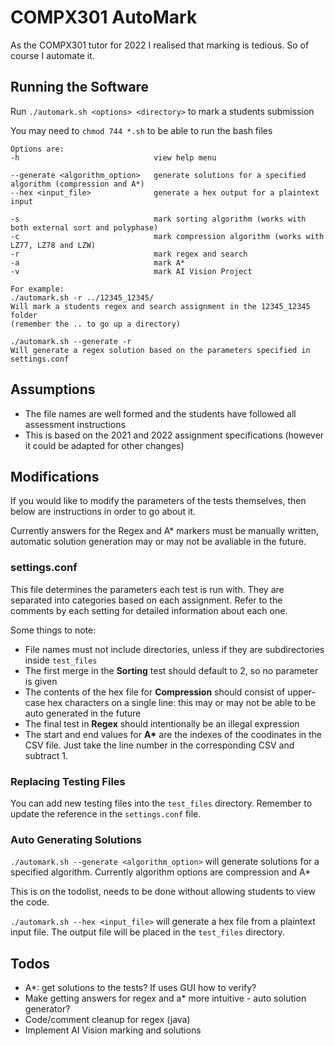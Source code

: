 # COMPX301 AutoMark

As the COMPX301 tutor for 2022 I realised that marking is tedious. So of course I automate it.

## Running the Software

Run `./automark.sh <options> <directory>` to mark a students submission

You may need to `chmod 744 *.sh` to be able to run the bash files

```
Options are:
-h                              view help menu

--generate <algorithm_option>   generate solutions for a specified algorithm (compression and A*)
--hex <input_file>              generate a hex output for a plaintext input

-s                              mark sorting algorithm (works with both external sort and polyphase)
-c                              mark compression algorithm (works with LZ77, LZ78 and LZW)
-r                              mark regex and search
-a                              mark A*
-v                              mark AI Vision Project

For example:
./automark.sh -r ../12345_12345/
Will mark a students regex and search assignment in the 12345_12345 folder 
(remember the .. to go up a directory)

./automark.sh --generate -r
Will generate a regex solution based on the parameters specified in settings.conf
```

## Assumptions

- The file names are well formed and the students have followed all assessment instructions
- This is based on the 2021 and 2022 assignment specifications (however it could be adapted for other changes)

## Modifications

If you would like to modify the parameters of the tests themselves, then below are instructions in order to go about it.

Currently answers for the Regex and A* markers must be manually written, automatic solution generation may or may not be avaliable in the future.

### settings.conf

This file determines the parameters each test is run with. They are separated into categories based on each assignment. Refer to the comments by each setting for detailed information about each one.

Some things to note:

- File names must not include directories, unless if they are subdirectories inside `test_files`
- The first merge in the **Sorting** test should default to 2, so no parameter is given
- The contents of the hex file for **Compression** should consist of upper-case hex characters on a single line: this may or may not be able to be auto generated in the future
- The final test in **Regex** should intentionally be an illegal expression
- The start and end values for **A\*** are the indexes of the coodinates in the CSV file. Just take the line number in the corresponding CSV and subtract 1.

### Replacing Testing Files

You can add new testing files into the `test_files` directory. Remember to update the reference in the `settings.conf` file.

### Auto Generating Solutions

`./automark.sh --generate <algorithm_option>` will generate solutions for a specified algorithm. Currently algorithm options are compression and A*

This is on the todolist, needs to be done without allowing students to view the code.

`./automark.sh --hex <input_file>` will generate a hex file from a plaintext input file. The output file will be placed in the `test_files` directory.

## Todos

- A*: get solutions to the tests? If uses GUI how to verify?
- Make getting answers for regex and a* more intuitive -  auto solution generator?
- Code/comment cleanup for regex (java)
- Implement AI Vision marking and solutions
